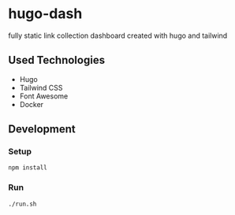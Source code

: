 # hugo-dash
fully static link collection dashboard created with hugo and tailwind

## Used Technologies

- Hugo
- Tailwind CSS
- Font Awesome
- Docker

## Development

### Setup

```shell
npm install
```

### Run

```shell
./run.sh
```
